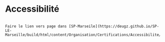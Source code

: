# Accessibilité

```{note}

Faire le lien vers page dans [SP-Marseile](https://deugz.github.io/SP-LE-Marseille/build/html/content/Organisation/Certifications/Accessibilite/Accessibilite.html)


```




